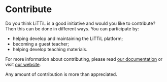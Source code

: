# Contribute
Do you think LiTTiL is a good initiative and would you like to contribute? Then this can be done in different ways.
You can participate by:

- helping develop and maintaining the LiTTiL platform;
- becoming a guest teacher;
- helping develop teaching materials.

For more information about contributing, please read [our documentation](https://devoxx4kids-npo.github.io/littil-documentation/)
or visit [our website](https://littil.org).

Any amount of contribution is more than appreciated.
